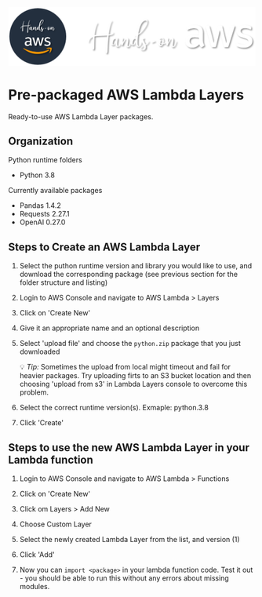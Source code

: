 
![Hands-on AWS](https://github.com/handsonaws/common-assets/blob/3245081c723dc7f20982872762fe5cf4daee1b61/images/logotype.png?raw=true "Hands-on AWS")

# Pre-packaged AWS Lambda Layers

Ready-to-use AWS Lambda Layer packages.

## Organization

Python runtime folders

- Python 3.8

Currently available packages

- Pandas 1.4.2
- Requests 2.27.1
- OpenAI 0.27.0

## Steps to Create an AWS Lambda Layer

1. Select the puthon runtime version and library you would like to use, and download the corresponding package (see previous section for the folder structure and listing)

2. Login to AWS Console and navigate to AWS Lambda > Layers

3. Click on 'Create New'

4. Give it an appropriate name and an optional description

5. Select 'upload file' and choose the `python.zip` package that you just downloaded

    💡 *Tip:* Sometimes the upload from local might timeout and fail for heavier packages. Try uploading firts to an S3 bucket location and then choosing 'upload from s3' in Lambda Layers console to overcome this problem.

6. Select the correct runtime version(s). Exmaple: python.3.8

7. Click 'Create'

## Steps to use the new AWS Lambda Layer in your Lambda function

1. Login to AWS Console and navigate to AWS Lambda > Functions

2. Click on 'Create New'

3. Click om Layers > Add New

4. Choose Custom Layer

5. Select the newly created Lambda Layer from the list, and version (1)

6. Click 'Add'

7. Now you can `import <package>` in your lambda function code. Test it out - you should be able to run this without any errors about missing modules.
